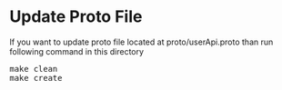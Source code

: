 # Update Proto File

If you want to update proto file located at proto/userApi.proto than run following command in this directory 
<pre>
make clean
make create
</pre>